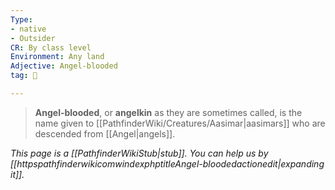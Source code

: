 ```yaml
---
Type:
- native
- Outsider
CR: By class level
Environment: Any land
Adjective: Angel-blooded
tag: 👹

---
```


> **Angel-blooded**, or **angelkin** as they are sometimes called, is the name given to [[PathfinderWiki/Creatures/Aasimar|aasimars]] who are descended from [[Angel|angels]].



*This page is a [[PathfinderWikiStub|stub]]. You can help us by [[httpspathfinderwikicomwindexphptitleAngel-bloodedactionedit|expanding it]].*








